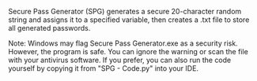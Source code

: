Secure Pass Generator (SPG) generates a secure 20-character random string and assigns it to a specified variable, then creates a .txt file to store all generated passwords.

Note: Windows may flag Secure Pass Generator.exe as a security risk. However, the program is safe. You can ignore the warning or scan the file with your antivirus software. If you prefer, you can also run the code yourself by copying it from "SPG - Code.py" into your IDE.
